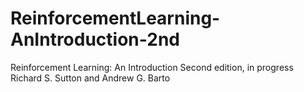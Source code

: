 # ReinforcementLearning-AnIntroduction-2nd
Reinforcement Learning: An Introduction Second edition, in progress Richard S. Sutton and Andrew G. Barto
